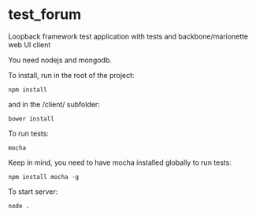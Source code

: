 # test_forum
Loopback framework test application with tests and backbone/marionette web UI client

You need nodejs and mongodb.

To install, run in the root of the project:
```
npm install
```
and in the /client/ subfolder:
```
bower install
```

To run tests:
```
mocha
```

Keep in mind, you need to have mocha installed globally to run tests:
```
npm install mocha -g
```

To start server:
```
node .
```
